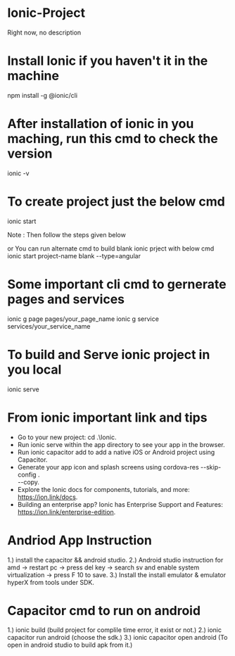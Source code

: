 # Ionic-Project
Right now, no description 

# Install Ionic if you haven't it in the machine
npm install -g @ionic/cli

# After installation of ionic in you maching, run this cmd to check the version
ionic -v

# To create project just the below cmd
ionic start

Note : Then follow the steps given below

or You can run alternate cmd to build blank ionic prject with below cmd
ionic start project-name blank --type=angular

# Some important cli cmd to gernerate pages and services
ionic g page pages/your_page_name
ionic g service services/your_service_name

# To build and Serve ionic project in you local
ionic serve

# From ionic important link and tips
- Go to your new project: cd .\Ionic.
- Run ionic serve within the app directory to see your app in the browser.       
- Run ionic capacitor add to add a native iOS or Android project using Capacitor.
- Generate your app icon and splash screens using cordova-res --skip-config .    
--copy.
- Explore the Ionic docs for components, tutorials, and more:
https://ion.link/docs.
- Building an enterprise app? Ionic has Enterprise Support and Features:        
https://ion.link/enterprise-edition.


# Andriod App Instruction 
1.) install the capacitor && android studio.
2.) Android studio instruction for amd -> restart pc -> press del key -> search sv and enable system virtualization -> press F 10 to save.
3.) Install the install emulator & emulator hyperX from tools under SDK.

# Capacitor cmd to run on android
1.) ionic build (build project for complile time error, it exist or not.)
2.) ionic capacitor run android  (choose the sdk.)
3.) ionic capacitor open android (To open in android studio to build apk from it.)


